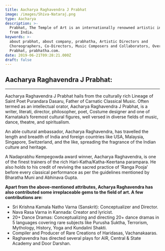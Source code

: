 ```yaml
---
title: Aacharya Raghavendra J Prabhat
image: /images/Shiva-Nataraj.png
type: Aacharya
description: >-
  Prabhat, The Temple of Art is an internationally renowned artistic institution
  from India.
keywords: >-
  about prabhat, about company, prabhatha, Artistic Directors and
  Choreographers, Co-Directors, Music Composers and Collaborators, Overview-
  Prabhat, prabhatha.com.
date: 2019-06-21T09:28:21.000Z
draft: false
---
```



## **Aacharya Raghavendra J Prabhat:**
---
Aacharya Raghavendra J Prabhat hails from the culturally rich Lineage of Saint Poet Purandara Dasaru, Father of Carnatic Classical Music. Often termed as an intellectual orator, Aacharya Raghavendra J Prabhat, is a writer, literati, director, philosopher, poet, Costume designer and one of Karnataka’s foremost cultural figures, well versed in diverse fields of music, dance, theatre, and spiritualism.

An able cultural ambassador, Aacharya Raghavendra, has travelled the length and breadth of India and foreign countries like USA, Malaysia, Singapore, Switzerland, and the like, spreading the fragrance of the Indian culture and heritage.

A Nadaprabhu Kempegowda award winner, Aacharya Raghavendra, is one of the finest trainers of the rich Hari-Katha/Katha-Keertana parampara. He also holds to his credit of reviving the sacred practice of ‘Ranga Pooja’ before every classical performance as per the guidelines mentioned by Bharatha Muni and Abhinava Gupta.

**Apart from the above-mentioned attributes, Acharya Raghavendra has also contributed some irreplaceable gems to the field of art. A few contributions are:**

- Sri Krishna Kamala Natho Varna (Sanskrit): Conceptualizer and Director.
- Nava Rasa Varna in Kannada: Creator and lyricist.
- 20+ Dance Dramas: Conceptualizing and directing 20+ dance dramas in 5 languages covering rare subjects like Purusha Suktha, Terrorism, Mythology, History, Yoga and Kundalini Shakti.
- Compiler and Producer of Rare Creations of Haridasas, Vachanakaaras.
- Raghavendra has directed several plays for AIR, Central & State Academy and Door Darshan.

